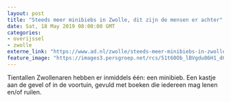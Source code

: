 ```yaml
---
layout: post
title: "Steeds meer minibiebs in Zwolle, dit zijn de mensen er achter"
date: Sat, 18 May 2019 08:00:00 GMT
categories: 
- overijssel 
- zwolle 
externe_link: "https://www.ad.nl/zwolle/steeds-meer-minibiebs-in-zwolle-dit-zijn-de-mensen-er-achter~a5116e4f/"
feature_image: "https://images3.persgroep.net/rcs/51t60Ob_lBVgdu86H1_d0bpYNKs/diocontent/148507986/_fitwidth/400/?appId=21791a8992982cd8da851550a453bd7f&quality=0.7"
---
```


Tientallen Zwollenaren hebben er inmiddels één: een minibieb. Een kastje aan de gevel of in de voortuin, gevuld met boeken die iedereen mag lenen en/of ruilen.
